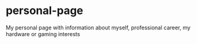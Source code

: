 # personal-page
My personal page with information about myself, professional career, my hardware or gaming interests
